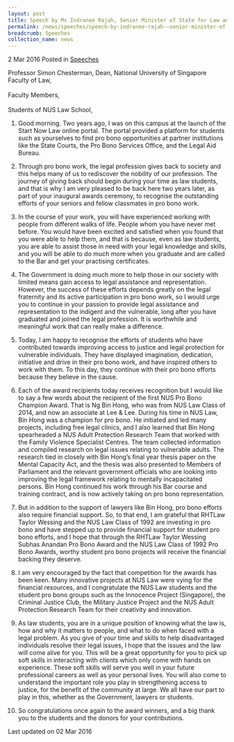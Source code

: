 ```yaml
---
layout: post
title: Speech by Ms Indranee Rajah, Senior Minister of State for Law and Finance, at the inaugural NUS Law Pro Bono Awards Ceremony
permalink: /news/speeches/speech-by-indranee-rajah--senior-minister-of-state-for-law-and-f
breadcrumb: Speeches
collection_name: news
---
```


2 Mar 2016 Posted in [Speeches](/news/speeches)

Professor Simon Chesterman, Dean, National University of Singapore Faculty of Law,
<br>  
Faculty Members,
<br>  
Students of NUS Law School,


1. Good morning. Two years ago, I was on this campus at the launch of the Start Now Law online portal. The portal provided a platform for students such as yourselves to find pro bono opportunities at partner institutions like the State Courts, the Pro Bono Services Office, and the Legal Aid Bureau.

 

2. Through pro bono work, the legal profession gives back to society and this helps many of us to rediscover the nobility of our profession. The journey of giving back should begin during your time as law students, and that is why I am very pleased to be back here two years later, as part of your inaugural awards ceremony, to recognise the outstanding efforts of your seniors and fellow classmates in pro bono work.

 

3. In the course of your work, you will have experienced working with people from different walks of life. People whom you have never met before. You would have been excited and satisfied when you found that you were able to help them, and that is because, even as law students, you are able to assist those in need with your legal knowledge and skills, and you will be able to do much more when you graduate and are called to the Bar and get your practising certificates.

 

4. The Government is doing much more to help those in our society with limited means gain access to legal assistance and representation. However, the success of these efforts depends greatly on the legal fraternity and its active participation in pro bono work, so I would urge you to continue in your passion to provide legal assistance and representation to the indigent and the vulnerable, long after you have graduated and joined the legal profession. It is worthwhile and meaningful work that can really make a difference.

 

5. Today, I am happy to recognise the efforts of students who have contributed towards improving access to justice and legal protection for vulnerable individuals. They have displayed imagination, dedication, initiative and drive in their pro bono work, and have inspired others to work with them. To this day, they continue with their pro bono efforts because they believe in the cause.

 

6. Each of the award recipients today receives recognition but I would like to say a few words about the recipient of the first NUS Pro Bono Champion Award. That is Ng Bin Hong, who was from NUS Law Class of 2014, and now an associate at Lee & Lee. During his time in NUS Law, Bin Hong was a champion for pro bono. He initiated and led many projects, including free legal clinics, and I also learned that Bin Hong spearheaded a NUS Adult Protection Research Team that worked with the Family Violence Specialist Centres. The team collected information and compiled research on legal issues relating to vulnerable adults. The research tied in closely with Bin Hong’s final year thesis paper on the Mental Capacity Act, and the thesis was also presented to Members of Parliament and the relevant government officials who are looking into improving the legal framework relating to mentally incapacitated persons. Bin Hong continued his work through his Bar course and training contract, and is now actively taking on pro bono representation.

 

7. But in addition to the support of lawyers like Bin Hong, pro bono efforts also require financial support. So, to that end, I am grateful that RHTLaw Taylor Wessing and the NUS Law Class of 1992 are investing in pro bono and have stepped up to provide financial support for student pro bono efforts, and I hope that through the RHTLaw Taylor Wessing Subhas Anandan Pro Bono Award and the NUS Law Class of 1992 Pro Bono Awards, worthy student pro bono projects will receive the financial backing they deserve.

 

8. I am very encouraged by the fact that competition for the awards has been keen. Many innovative projects at NUS Law were vying for the financial resources, and I congratulate the NUS Law students and the student pro bono groups such as the Innocence Project (Singapore), the Criminal Justice Club, the Military Justice Project and the NUS Adult Protection Research Team for their creativity and innovation.

 

9. As law students, you are in a unique position of knowing what the law is, how and why it matters to people, and what to do when faced with a legal problem. As you give of your time and skills to help disadvantaged individuals resolve their legal issues, I hope that the issues and the law will come alive for you. This will be a great opportunity for you to pick up soft skills in interacting with clients which only come with hands on experience. These soft skills will serve you well in your future professional careers as well as your personal lives. You will also come to understand the important role you play in strengthening access to justice, for the benefit of the community at large. We all have our part to play in this, whether as the Government, lawyers or students.

 

10. So congratulations once again to the award winners, and a big thank you to the students and the donors for your contributions.

<p class="right-side-updated">Last updated on 02 Mar 2016</p>
